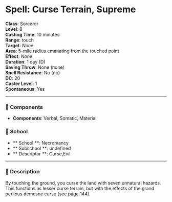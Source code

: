 
# Spell: Curse Terrain, Supreme
**Class**: Sorcerer  
**Level**: 8  
**Casting Time**: 10 minutes  
**Range**: touch  
**Target**: _None_  
**Area**: 5-mile radius emanating from the touched point  
**Effect**: _None_  
**Duration**: 1 day (D)  
**Saving Throw**: None (none)  
**Spell Resistance**: No (no)  
**DC**: 20  
**Caster Level**: 1  
**Spontaneous**: Yes

---

### 🔮 Components
- **Components**: Verbal, Somatic, Material

### 🏫 School
- ** School **: Necromancy
- ** Subschool **: undefined
- ** Descriptor **: Curse,Evil
---

### 📜 Description
By touching the ground, you curse the land with seven unnatural hazards. This functions as lesser curse terrain, but with the effects of the grand perilous demesne curse (see page 144).
